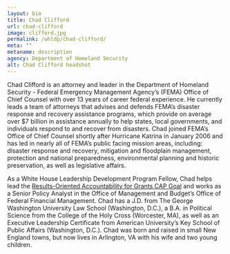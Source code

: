 ```yaml
---
layout: bio
title: Chad Clifford
url: chad-clifford
image: clifford.jpg
permalink: /whldp/chad-clifford/
meta: ""
metaname: description
agency: Department of Homeland Security
alt: Chad Clifford headshot
---
```


Chad Clifford is an attorney and leader in the Department of Homeland Security - Federal Emergency Management Agency’s (FEMA) Office of Chief Counsel with over 13 years of career federal experience. He currently leads a team of attorneys that advises and defends FEMA’s disaster response and recovery assistance programs, which provide on average over $7 billion in assistance annually to help states, local governments, and individuals respond to and recover from disasters. Chad joined FEMA’s Office of Chief Counsel shortly after Hurricane Katrina in January 2006 and has led in nearly all of FEMA’s public facing mission areas, including: disaster response and recovery, mitigation and floodplain management, protection and national preparedness, environmental planning and historic preservation, as well as legislative affairs.

As a White House Leadership Development Program Fellow, Chad helps lead the [Results-Oriented Accountability for Grants CAP Goal](https://www.performance.gov/CAP/grants/) and works as a Senior Policy Analyst in the Office of Management and Budget’s Office of Federal Financial Management. Chad has a J.D. from The George Washington University Law School (Washington, D.C.), a B.A. in Political Science from the College of the Holy Cross (Worcester, MA), as well as an Executive Leadership Certificate from American University’s Key School of Public Affairs (Washington, D.C.).  Chad was born and raised in small New England towns, but now lives in Arlington, VA with his wife and two young children.
